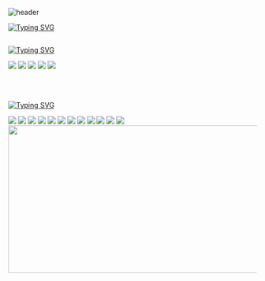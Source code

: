 
![header](https://capsule-render.vercel.app/api?type=speech&text=cO_de...Ing%20🤪&textColor=ffffff&color=0:6a11cb,100:2575fc&height=220)


<div>
  <!--Body-->
  
[![Typing SVG](https://readme-typing-svg.demolab.com?font=Fira+Code&weight=700&size=22&pause=1000&color=1C18DC&background=FFFFFF&vCenter=true&width=435&height=30&lines=👀+About+Me)](https://git.io/typing-svg) 
   ##

[![Typing SVG](https://readme-typing-svg.demolab.com?font=Fira+Code&weight=700&size=24&pause=1000&color=2575FC&vCenter=true&width=300&lines=Tech+Stack)](https://git.io/typing-svg)



<!-- 언어 -->
<img src="https://img.shields.io/badge/Java-6a11cb?style=for-the-badge&logo=openjdk&logoColor=white"/>
<img src="https://img.shields.io/badge/SQL_Language-4e6eaf?style=for-the-badge&logo=postgresql&logoColor=white"/>

<!-- 백엔드 -->
<img src="https://img.shields.io/badge/Spring_Boot-6a11cb?style=for-the-badge&logo=springboot&logoColor=white"/>
<img src="https://img.shields.io/badge/JPA_Framework-4e6eaf?style=for-the-badge&logo=hibernate&logoColor=white"/>
<img src="https://img.shields.io/badge/Hibernate_ORM-6a11cb?style=for-the-badge&logo=hibernate&logoColor=white"/>

<br/><br/>

[![Typing SVG](https://readme-typing-svg.demolab.com?font=Fira+Code&weight=700&size=24&pause=1000&color=2575FC&vCenter=true&width=300&lines=Studying)](https://git.io/typing-svg)

<!-- 언어 -->
<img src="https://img.shields.io/badge/JavaScript-2575fc?style=for-the-badge&logo=javascript&logoColor=white"/>

<!-- 백엔드 -->
<img src="https://img.shields.io/badge/MyBatis_Framework-2575fc?style=for-the-badge&logoColor=white"/>
<img src="https://img.shields.io/badge/Spring_Security-2575fc?style=for-the-badge&logo=spring&logoColor=white"/>

<!-- 프론트엔드 -->
<img src="https://img.shields.io/badge/HTML5-6a11cb?style=for-the-badge&logo=html5&logoColor=white"/>
<img src="https://img.shields.io/badge/CSS3-2575fc?style=for-the-badge&logo=css3&logoColor=white"/>
<img src="https://img.shields.io/badge/React-4e6eaf?style=for-the-badge&logo=react&logoColor=white"/>

<!-- 인프라 -->
<img src="https://img.shields.io/badge/Docker-2575fc?style=for-the-badge&logo=docker&logoColor=white"/>

<!-- 데이터베이스 -->
<img src="https://img.shields.io/badge/MariaDB-4e6eaf?style=for-the-badge&logo=mariadb&logoColor=white"/>
<img src="https://img.shields.io/badge/MySQL-6a11cb?style=for-the-badge&logo=mysql&logoColor=white"/>
<img src="https://img.shields.io/badge/PostgreSQL-2575fc?style=for-the-badge&logo=postgresql&logoColor=white"/>
<img src="https://img.shields.io/badge/MongoDB-4e6eaf?style=for-the-badge&logo=mongodb&logoColor=white"/>
<img src="https://img.shields.io/badge/Redis-6a11cb?style=for-the-badge&logo=redis&logoColor=white"/>

  <br/>
</div>

<a href="https://www.gitanimals.org/en_US?utm_medium=image&utm_source=PARKJAEGWON&utm_content=farm">
<img
  src="https://render.gitanimals.org/farms/PARKJAEGWON"
  width="600"
  height="300"
/>
</a>


<!--
**PARKJAEGWON/PARKJAEGWON** is a ✨ _special_ ✨ repository because its `README.md` (this file) appears on your GitHub profile.

Here are some ideas to get you started:

- 🔭 I’m currently working on ...
- 🌱 I’m currently learning ...
- 👯 I’m looking to collaborate on ...
- 🤔 I’m looking for help with ...
- 💬 Ask me about ...
- 📫 How to reach me: ...
- 😄 Pronouns: ...
- ⚡ Fun fact: ...
-->
